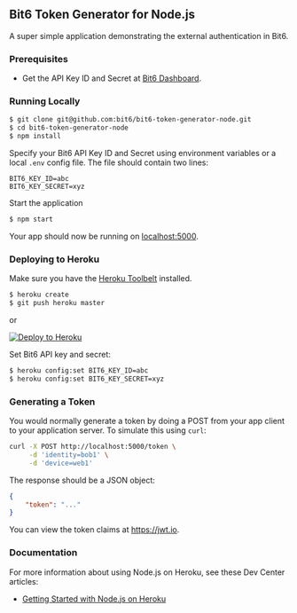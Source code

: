 ## Bit6 Token Generator for Node.js

A super simple application demonstrating the external authentication in Bit6.


### Prerequisites

* Get the API Key ID and Secret at [Bit6 Dashboard](https://dashboard.bit6.com).


### Running Locally

```sh
$ git clone git@github.com:bit6/bit6-token-generator-node.git
$ cd bit6-token-generator-node
$ npm install
```

Specify your Bit6 API Key ID and Secret using environment variables or a local `.env` config file. The file should contain two lines:

```
BIT6_KEY_ID=abc
BIT6_KEY_SECRET=xyz
```

Start the application

```sh
$ npm start
```

Your app should now be running on [localhost:5000](http://localhost:5000/).


### Deploying to Heroku

Make sure you have the [Heroku Toolbelt](https://toolbelt.heroku.com/) installed.

```sh
$ heroku create
$ git push heroku master
```
or

[![Deploy to Heroku](https://www.herokucdn.com/deploy/button.png)](https://heroku.com/deploy)

Set Bit6 API key and secret:

```sh
$ heroku config:set BIT6_KEY_ID=abc
$ heroku config:set BIT6_KEY_SECRET=xyz
```


### Generating a Token

You would normally generate a token by doing a POST from your app client to your application server. To simulate this using `curl`:

```sh
curl -X POST http://localhost:5000/token \
     -d 'identity=bob1' \
     -d 'device=web1'
```

The response should be a JSON object:

```json
{
    "token": "..."
}
```

You can view the token claims at https://jwt.io.


### Documentation

For more information about using Node.js on Heroku, see these Dev Center articles:

- [Getting Started with Node.js on Heroku](https://devcenter.heroku.com/articles/getting-started-with-nodejs)
